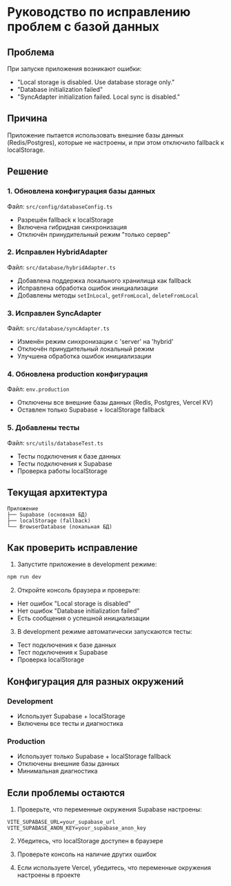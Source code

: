 # Руководство по исправлению проблем с базой данных

## Проблема
При запуске приложения возникают ошибки:
- "Local storage is disabled. Use database storage only."
- "Database initialization failed"
- "SyncAdapter initialization failed. Local sync is disabled."

## Причина
Приложение пытается использовать внешние базы данных (Redis/Postgres), которые не настроены, и при этом отключило fallback к localStorage.

## Решение

### 1. Обновлена конфигурация базы данных
Файл: `src/config/databaseConfig.ts`
- Разрешён fallback к localStorage
- Включена гибридная синхронизация
- Отключён принудительный режим "только сервер"

### 2. Исправлен HybridAdapter
Файл: `src/database/hybridAdapter.ts`
- Добавлена поддержка локального хранилища как fallback
- Исправлена обработка ошибок инициализации
- Добавлены методы `setInLocal`, `getFromLocal`, `deleteFromLocal`

### 3. Исправлен SyncAdapter
Файл: `src/database/syncAdapter.ts`
- Изменён режим синхронизации с 'server' на 'hybrid'
- Отключён принудительный локальный режим
- Улучшена обработка ошибок инициализации

### 4. Обновлена production конфигурация
Файл: `env.production`
- Отключены все внешние базы данных (Redis, Postgres, Vercel KV)
- Оставлен только Supabase + localStorage fallback

### 5. Добавлены тесты
Файл: `src/utils/databaseTest.ts`
- Тесты подключения к базе данных
- Тесты подключения к Supabase
- Проверка работы localStorage

## Текущая архитектура

```
Приложение
├── Supabase (основная БД)
├── localStorage (fallback)
└── BrowserDatabase (локальная БД)
```

## Как проверить исправление

1. Запустите приложение в development режиме:
```bash
npm run dev
```

2. Откройте консоль браузера и проверьте:
- Нет ошибок "Local storage is disabled"
- Нет ошибок "Database initialization failed"
- Есть сообщения о успешной инициализации

3. В development режиме автоматически запускаются тесты:
- Тест подключения к базе данных
- Тест подключения к Supabase
- Проверка localStorage

## Конфигурация для разных окружений

### Development
- Использует Supabase + localStorage
- Включены все тесты и диагностика

### Production
- Использует только Supabase + localStorage fallback
- Отключены внешние базы данных
- Минимальная диагностика

## Если проблемы остаются

1. Проверьте, что переменные окружения Supabase настроены:
```env
VITE_SUPABASE_URL=your_supabase_url
VITE_SUPABASE_ANON_KEY=your_supabase_anon_key
```

2. Убедитесь, что localStorage доступен в браузере

3. Проверьте консоль на наличие других ошибок

4. Если используете Vercel, убедитесь, что переменные окружения настроены в проекте
